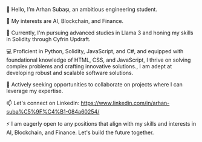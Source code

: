 👋 Hello, I’m Arhan Subaşı, an ambitious engineering student.

👀 My interests are AI, Blockchain, and Finance. 

🌱 Currently, I'm pursuing advanced studies in Llama 3 and honing my skills in Solidity through Cyfrin Updraft. 

💻 Proficient in Python, Solidity, JavaScript, and C#, and equipped with foundational knowledge of HTML, CSS, and JavaScript, I thrive on solving complex problems and crafting innovative solutions., I am adept at developing robust and scalable software solutions.

💼 Actively seeking opportunities to collaborate on projects where I can leverage my expertise.

📫 Let's connect on LinkedIn: https://www.linkedin.com/in/arhan-suba%C5%9F%C4%B1-084a60254/

⚡ I am eagerly open to any positions that align with my skills and interests in AI, Blockchain, and Finance. Let's build the future together.
<!---
arhansuba/arhansuba is a ✨ special ✨ repository because its `README.md` (this file) appears on your GitHub profile.
You can click the Preview link to take a look at your changes.
--->
